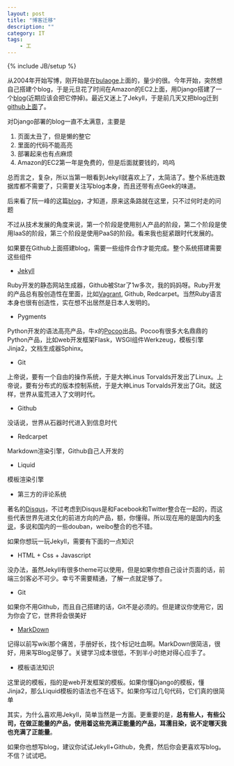 ```yaml
---
layout: post
title: "博客迁移"
description: ""
category: IT
tags: 
    - 工
---
```

{% include JB/setup %}

从2004年开始写博，刚开始是在[bulaoge](http://bulaoge.com/?llbgurs)上面的，量少的很。今年开始，突然想自己搭建个blog，于是元旦花了时间在Amazon的EC2上面，用Django搭建了一个[blog](http://www.linbo.org/blog)(近期应该会把它停掉)。最近又迷上了Jekyll，于是前几天又把blog迁到[github上面](https://github.com/linbo/linbo.github.com)了。

对Django部署的blog一直不太满意，主要是

1. 页面太丑了，但是懒的整它
2. 里面的代码不能高亮
3. 部署起来也有点麻烦
4. Amazon的EC2第一年是免费的，但是后面就要钱的，呜呜  


总而言之，复杂，所以当第一眼看到Jekyll就喜欢上了，太简洁了。整个系统连数据库都不需要了，只需要关注写blog本身，而且还带有点Geek的味道。

后来看了阮一峰的这篇[blog](http://www.ruanyifeng.com/blog/2012/08/blogging_with_jekyll.html)，才知道，原来这条路就在这里，只不过何时走的问题

不过从技术发展的角度来说，第一个阶段是使用别人产品的阶段，第二个阶段是使用IaaS的阶段，第三个阶段是使用PaaS的阶段。看来我也挺紧跟时代发展的。

如果要在Github上面搭建blog，需要一些组件合作才能完成。整个系统搭建需要这些组件

* [Jekyll](https://github.com/mojombo/jekyll)

Ruby开发的静态网站生成器，Github被Star了1w多次，我的妈妈呀。Ruby开发的产品总有股创造性在里面，比如[Vagrant](http://www.vagrantup.com/), Github, Redcarpet。当然Ruby语言本身也很有创造性，实在想不出居然是日本人发明的。

* Pygments

Python开发的语法高亮产品，牛x的[Pocoo](http://www.pocoo.org/)出品。Pocoo有很多大名鼎鼎的Python产品，比如web开发框架Flask，WSGI组件Werkzeug，模板引擎Jinja2，文档生成器Sphinx。

* Git

上帝说，要有一个自由的操作系统，于是大神Linus Torvalds开发出了Linux。上帝说，要有分布式的版本控制系统，于是大神Linus Torvalds开发出了Git。就这样，世界从蛮荒进入了文明时代。

* Github

没话说，世界从石器时代进入到信息时代

* Redcarpet

Markdown渲染引擎，Github自己人开发的

* Liquid

模板渲染引擎

* 第三方的评论系统

著名的[Disqus](http://www.disqus.com/)，不过考虑到Disqus是和Facebook和Twitter整合在一起的，而这些代表世界先进文化的前进方向的产品，额，你懂得。所以现在用的是国内的[多说](http://duoshuo.com/)，多说和国内的一些douban，weibo整合的也不错。

如果你想玩一玩Jekyll，需要有下面的一点知识

* HTML + Css + Javascript

没办法，虽然Jekyll有很多theme可以使用，但是如果你想自己设计页面的话，前端三剑客必不可少。幸亏不需要精通，了解一点就足够了。

* Git

如果你不用Github，而且自己搭建的话，Git不是必须的。但是建议你使用它，因为你会了它，世界将会很美好

* [MarkDown](http://wowubuntu.com/markdown/)

记得以前写wiki那个痛苦，手册好长，找个标记吐血啊。MarkDown很简洁，很好，用来写Blog足够了。关键学习成本很低，不到半小时绝对得心应手了。

* 模板语法知识

这里说的模板，指的是web开发框架的模板。如果你懂Django的模板，懂Jinja2，那么Liquid模板的语法也不在话下。如果你写过几句代码，它们真的很简单

其实，为什么喜欢用Jekyll，简单当然是一方面。更重要的是，__总有些人，有些公司，在做正能量的产品，使用着这些充满正能量的产品，耳濡目染，说不定哪天我也充满了正能量__。

如果你也想写blog，建议你试试Jekyll+Github，免费，然后你会更喜欢写blog。不信？试试吧。
